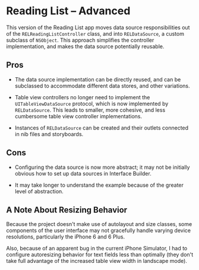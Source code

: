 # Reading List – Advanced

This version of the Reading List app moves data source responsibilities out of the `RELReadingListController` class, and into `RELDataSource`, a custom subclass of `NSObject`. This approach simplifies the controller implementation, and makes the data source potentially reusable.

## Pros

* The data source implementation can be directly reused, and can be subclassed to accommodate different data stores, and other variations.

* Table view controllers no longer need to implement the `UITableViewDataSource` protocol, which is now implemented by `RELDataSource`. This leads to smaller, more cohesive, and less cumbersome table view controller implementations.

* Instances of `RELDataSource` can be created and their outlets connected in nib files and storyboards.

## Cons

* Configuring the data source is now more abstract; it may not be initially obvious how to set up data sources in Interface Builder.

* It may take longer to understand the example because of the greater level of abstraction.


## A Note About Resizing Behavior

Because the project doesn't make use of autolayout and size classes, some components of the user interface may not gracefully handle varying device resolutions, particularly the iPhone 6 and 6 Plus.

Also, because of an apparent bug in the current iPhone Simulator, I had to configure autoresizing behavior for text fields less than optimally (they don't take full advantage of the increased table view width in landscape mode).